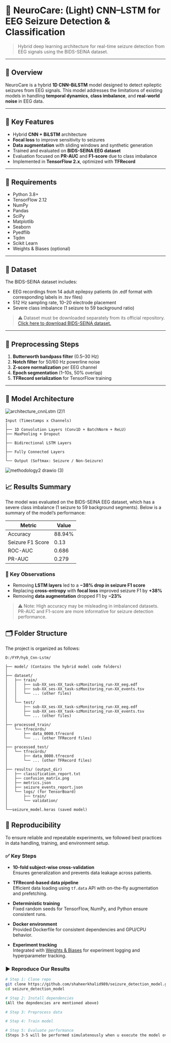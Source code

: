 # 🧠 NeuroCare: (Light) CNN–LSTM for EEG Seizure Detection & Classification 

> Hybrid deep learning architecture for real-time seizure detection from EEG signals using the BIDS-SEINA dataset.

---

## 📌 Overview

NeuroCare is a hybrid **1D CNN–BiLSTM** model designed to detect epileptic seizures from EEG signals. This model addresses the limitations of existing models in handling **temporal dynamics**, **class imbalance**, and **real-world noise** in EEG data.

---

## 🧪 Key Features

- Hybrid **CNN + BiLSTM** architecture
- **Focal loss** to improve sensitivity to seizures
- **Data augmentation** with sliding windows and synthetic generation
- Trained and evaluated on **BIDS-SEINA EEG dataset**
- Evaluation focused on **PR-AUC** and **F1-score** due to class imbalance
- Implemented in **TensorFlow 2.x**, optimized with **TFRecord**

---

## 🧰 Requirements

- Python 3.8+
- TensorFlow 2.12
- NumPy
- Pandas
- SciPy
- Matplotlib
- Seaborn
- Pyedflib
- Tqdm
- Scikit Learn
- Weights & Biases (optional)

---

## 🧬 Dataset

The BIDS-SEINA dataset includes:
- EEG recordings from 14 adult epilepsy patients (in .edf format with corresponding labels in .tsv files)
- 512 Hz sampling rate, 10–20 electrode placement
- Severe class imbalance (1 seizure to 59 background ratio)

> ⚠️ Dataset must be downloaded separately from its official repository.[ Click here to download BIDS-SEINA dataset.](https://paperswithcode.com/dataset/bids-siena-scalp-eeg-database)

---

## 🧼 Preprocessing Steps

1. **Butterworth bandpass filter** (0.5–30 Hz)
2. **Notch filter** for 50/60 Hz powerline noise
3. **Z-score normalization** per EEG channel
4. **Epoch segmentation** (1–10s, 50% overlap)
5. **TFRecord serialization** for TensorFlow training

---

## 🧠 Model Architecture

![architecture_cnnLstm (2)1](https://github.com/user-attachments/assets/1bf9a644-ff76-4578-8810-33872243a927)
```text
Input (Timestamps x Channels)
│
├── 1D Convolution Layers (Conv1D + BatchNorm + ReLU)
├── MaxPooling + Dropout
│
├── Bidirectional LSTM Layers
│
├── Fully Connected Layers
│
└── Output (Softmax: Seizure / Non-Seizure)
```
![methodology2 drawio (3)](https://github.com/user-attachments/assets/9a8d2249-141c-4224-9b51-ffe542f53d9b)

## 📈 Results Summary

The model was evaluated on the BIDS-SEINA EEG dataset, which has a severe class imbalance (1 seizure to 59 background segments). Below is a summary of the model’s performance:

| **Metric**      | **Value** |
|------------------|-----------|
| Accuracy         | 88.94%    |
| Seizure F1 Score | 0.13      |
| ROC-AUC          | 0.686     |
| PR-AUC           | 0.279     |

### 🔬 Key Observations

- Removing **LSTM layers** led to a **−38% drop in seizure F1 score**
- Replacing **cross-entropy** with **focal loss** improved seizure F1 by **+38%**
- Removing **data augmentation** dropped F1 by **−23%**

> ⚠️ Note: High accuracy may be misleading in imbalanced datasets. PR-AUC and F1-score are more informative for seizure detection performance.

## 🗂️ Folder Structure

The project is organized as follows:

```text
D:/FYP/hyb_Cnn-Lstm/

├── model/ (Contains the hybrid model code folders)
│
├── dataset/
│   ├── train/
│   │   ├── sub-XX_ses-XX_task-szMonitoring_run-XX_eeg.edf
│   │   ├── sub-XX_ses-XX_task-szMonitoring_run-XX_events.tsv
│   │   └── ... (other files)
│   │
│   └── test/
│       ├── sub-XX_ses-XX_task-szMonitoring_run-XX_eeg.edf
│       ├── sub-XX_ses-XX_task-szMonitoring_run-XX_events.tsv
│       └── ... (other files)
│
├── processed_train/
│   └── tfrecords/
│       ├── data_0000.tfrecord
│       └── ... (other TFRecord files)
│
├── processed_test/
│   └── tfrecords/
│       ├── data_0000.tfrecord
│       └── ... (other TFRecord files)
│
├── results/ (output_dir)
│   ├── classification_report.txt
│   ├── confusion_matrix.png
│   ├── metrics.json
│   ├── seizure_events_report.json
│   └── logs/ (for TensorBoard)
│       ├── train/
│       └── validation/
│
└──seizure_model.keras (saved model)
```

## 🔁 Reproducibility

To ensure reliable and repeatable experiments, we followed best practices in data handling, training, and environment setup.

### ✅ Key Steps

- **10-fold subject-wise cross-validation**  
  Ensures generalization and prevents data leakage across patients.

- **TFRecord-based data pipeline**  
  Efficient data loading using `tf.data` API with on-the-fly augmentation and prefetching.

- **Deterministic training**  
  Fixed random seeds for TensorFlow, NumPy, and Python ensure consistent runs.

- **Docker environment**  
  Provided Dockerfile for consistent dependencies and GPU/CPU behavior.

- **Experiment tracking**  
  Integrated with [Weights & Biases](https://wandb.ai/) for experiment logging and hyperparameter tracking.

### ▶️ Reproduce Our Results

```bash
# Step 1: Clone repo
git clone https://github.com/shaheerkhalid989/seizure_detection_model.git
cd seizure_detection_model

# Step 2: Install dependencies
(All the depndencies are mentioned above)

# Step 3: Preprocess data 

# Step 4: Train model

# Step 5: Evaluate performance
(Steps 3-5 will be performed simulatenously when u execute the model over the Bids-Seina Dataset)



